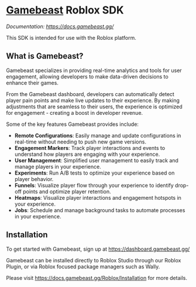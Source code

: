 # [Gamebeast](https://gamebeast.gg/) Roblox SDK
*Documentation: https://docs.gamebeast.gg/*

This SDK is intended for use with the Roblox platform.

## What is Gamebeast?
Gamebeast specializes in providing real-time analytics and tools for user engagement, allowing developers to make data-driven decisions to enhance their games.

From the Gamebeast dashboard, developers can automatically detect player pain points and make live updates to their experience. By making adjustments that are seamless to their users, the experience is optimized for engagement - creating a boost in developer revenue.


Some of the key features Gamebeast provides include:
- **Remote Configurations**: Easily manage and update configurations in real-time without needing to push new game versions.
- **Engagement Markers**: Track player interactions and events to understand how players are engaging with your experience.
- **User Management**: Simplified user management to easily track and manage players in your experience.
- **Experiments**: Run A/B tests to optimize your experience based on player behavior.
- **Funnels**: Visualize player flow through your experience to identify drop-off points and optimize player retention.
- **Heatmaps**: Visualize player interactions and engagement hotspots in your experience.
- **Jobs**: Schedule and manage background tasks to automate processes in your experience.


## Installation
To get started with Gamebeast, sign up at https://dashboard.gamebeast.gg/

Gamebeast can be installed directly to Roblox Studio through our Roblox Plugin, or via Roblox focused package managers such as Wally. 

Please visit https://docs.gamebeast.gg/Roblox/Installation for more details.